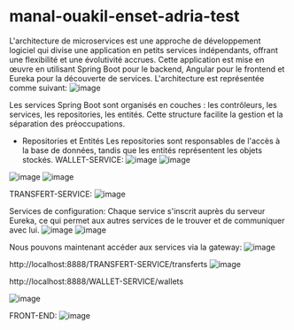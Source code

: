 # manal-ouakil-enset-adria-test
L'architecture de microservices est une approche de développement logiciel qui divise une application en petits services indépendants, offrant une flexibilité et une évolutivité accrues. Cette application est mise en œuvre en utilisant Spring Boot pour le backend, Angular pour le frontend et Eureka pour la découverte de services.
L'architecture est représentée comme suivant: 
![image](https://github.com/OuakilManal22/manal-ouakil-enset-adria-test/assets/105586177/a71a171f-03e2-42b5-894a-2bd3d468b6f9)

Les services Spring Boot sont organisés en couches : les contrôleurs, les services, les repositories, les entités. Cette structure facilite la gestion et la séparation des préoccupations.
- Repositories et Entités
Les repositories sont responsables de l'accès à la base de données, tandis que les entités représentent les objets stockés.
WALLET-SERVICE:
![image](https://github.com/OuakilManal22/manal-ouakil-enset-adria-test/assets/105586177/f944b671-7061-4f36-8cd4-a7969cc46514)
![image](https://github.com/OuakilManal22/manal-ouakil-enset-adria-test/assets/105586177/1859e930-1194-470c-a495-dc1fc7d81c9b)

![image](https://github.com/OuakilManal22/manal-ouakil-enset-adria-test/assets/105586177/3e69b322-c686-4543-85fd-2afdbf87bad8)
![image](https://github.com/OuakilManal22/manal-ouakil-enset-adria-test/assets/105586177/ab9ce741-4dcb-4977-9e58-9f994beed905)


TRANSFERT-SERVICE:
![image](https://github.com/OuakilManal22/manal-ouakil-enset-adria-test/assets/105586177/451cab05-1968-4a43-9c72-edd761901933)


Services de configuration:
Chaque service s'inscrit auprès du serveur Eureka, ce qui permet aux autres services de le trouver et de communiquer avec lui.
![image](https://github.com/OuakilManal22/manal-ouakil-enset-adria-test/assets/105586177/4d408b9c-6010-44ca-bbc2-1e0b4d3c8d73)
![image](https://github.com/OuakilManal22/manal-ouakil-enset-adria-test/assets/105586177/8ae4aaa4-19b9-4a96-a428-1ce28658bee3)

Nous pouvons maintenant accéder aux services via la gateway:
![image](https://github.com/OuakilManal22/manal-ouakil-enset-adria-test/assets/105586177/2b42f31b-c8a0-496a-affb-eee8e4472985)

http://localhost:8888/TRANSFERT-SERVICE/transferts
![image](https://github.com/OuakilManal22/manal-ouakil-enset-adria-test/assets/105586177/c2935f10-9ca4-44d3-a343-3a093cc4e18e)

http://localhost:8888/WALLET-SERVICE/wallets

![image](https://github.com/OuakilManal22/manal-ouakil-enset-adria-test/assets/105586177/131133aa-70b8-4b69-89ca-fecfcd639af4)

FRONT-END:
![image](https://github.com/OuakilManal22/manal-ouakil-enset-adria-test/assets/105586177/70d1f1eb-46f7-4ab7-8cf0-8e000efba2ef)



